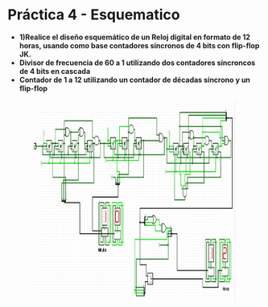 # Práctica 4 - Esquematico

- **1)Realice el diseño esquemático de un Reloj digital en formato de 12 horas, usando como base contadores síncronos de 4 bits con flip-flop JK.** 
- **Divisor de frecuencia de 60 a 1 utilizando dos contadores síncroncos de 4 bits en cascada**
- **Contador de 1 a 12 utilizando un contador de décadas síncrono y un flip-flop** 
<p align="center">
  <img src="https://github.com/EdisonAltamirano/Advanced-Digital-Systems-Laboratory/blob/master/Practica_5_esquematico/docs/Reloj%20digital.png" width="400" height="400" align="center"/>
</p>